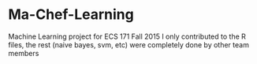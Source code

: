 # Ma-Chef-Learning
Machine Learning project for ECS 171 Fall 2015
I only contributed to the R files, the rest (naive bayes, svm, etc) were completely done by other team members
